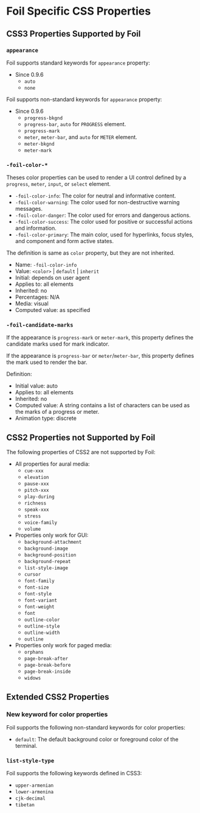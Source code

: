 # Foil Specific CSS Properties

## CSS3 Properties Supported by Foil

### `appearance`

Foil supports standard keywords for `appearance` property:

- Since 0.9.6
   - `auto`
   - `none`

Foil supports non-standard keywords for `appearance` property:

- Since 0.9.6
  - `progress-bkgnd`
  - `progress-bar`, `auto` for `PROGRESS` element.
  - `progress-mark`
  - `meter`, `meter-bar`, and `auto` for `METER` element.
  - `meter-bkgnd`
  - `meter-mark`

### `-foil-color-*`

Theses color properties can be used to render a UI control defined by a `progress`, `meter`, `input`, or `select` element.

- `-foil-color-info`: The color for neutral and informative content.
- `-foil-color-warning`: The color used for non-destructive warning messages.
- `-foil-color-danger`: The color used for errors and dangerous actions.
- `-foil-color-success`: The color used for positive or successful actions and information.
- `-foil-color-primary`: The main color, used for hyperlinks, focus styles, and component and form active states.

The definition is same as `color` property, but they are not inherited.

- Name: `-foil-color-info`
- Value: `<color>` | `default` | `inherit`
- Initial: depends on user agent
- Applies to: all elements
- Inherited: no
- Percentages: N/A
- Media: visual
- Computed value: as specified

### `-foil-candidate-marks`

If the appearance is `progress-mark` or `meter-mark`, this property defines the candidate marks used for mark indicator.

If the appearance is `progress-bar` or `meter`/`meter-bar`, this property defines the mark used to render the bar.

Definition:

- Initial value: auto
- Applies to: all elements
- Inherited: no
- Computed value: A string contains a list of characters can be used as the marks of a progress or meter.
- Animation type: discrete

## CSS2 Properties not Supported by Foil

The following properties of CSS2 are not supported by Foil:

- All properties for aural media:
  - `cue-xxx`
  - `elevation`
  - `pause-xxx`
  - `pitch-xxx`
  - `play-during`
  - `richness`
  - `speak-xxx`
  - `stress`
  - `voice-family`
  - `volume`
- Properties only work for GUI:
  - `background-attachment`
  - `background-image`
  - `background-position`
  - `background-repeat`
  - `list-style-image`
  - `cursor`
  - `font-family`
  - `font-size`
  - `font-style`
  - `font-variant`
  - `font-weight`
  - `font`
  - `outline-color`
  - `outline-style`
  - `outline-width`
  - `outline`
- Properties only work for paged media:
  - `orphans`
  - `page-break-after`
  - `page-break-before`
  - `page-break-inside`
  - `widows`

## Extended CSS2 Properties

### New keyword for color properties

Foil supports the following non-standard keywords for color properties:

- `default`: The default background color or foreground color of the terminal.

### `list-style-type`

Foil supports the following keywords defined in CSS3:

- `upper-armenian`
- `lower-armenina`
- `cjk-decimal`
- `tibetan`

